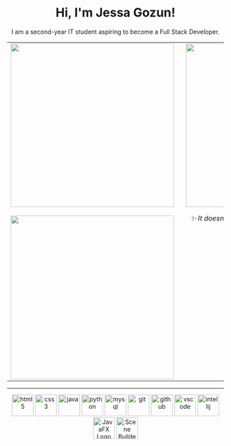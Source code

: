 <h1 align="center">Hi, I'm Jessa Gozun!</h1>
<p align="center">I am a second-year IT student aspiring to become a Full Stack Developer.</p>

<table align="center" border="0" cellspacing="0" cellpadding="0">
  <tr>
    <td align="center" valign="top" style="padding-right: 20px;">
      <img src="https://github-readme-stats.vercel.app/api?username=Solelyy&show_icons=true&theme=tokyonight&hide_border=true&count_private=true" width="380" />
      <br><br>
      <img src="https://github-readme-stats.vercel.app/api/top-langs/?username=Solelyy&layout=compact&theme=tokyonight&hide_border=true" width="380" />
    </td>

   <td align="center" valign="top">
     <img src="https://media4.giphy.com/media/v1.Y2lkPTc5MGI3NjExdHplY2Q1aWo0bXN4MmIzd3JybnY4YXdoYjlpMDhzZng4MWF2a3B5cCZlcD12MV9pbnRlcm5hbF9naWZfYnlfaWQmY3Q9Zw/13HBDT4QSTpveU/giphy.gif" height="380" />
      <p align="center"><em>✨ It doesn't matter how slow you go, as long as you don't stop. ✨</em></p>

  </td>
  </tr>
</table>

---

<div align="center">
  <!-- Languages -->
  <img src="https://cdn.jsdelivr.net/gh/devicons/devicon/icons/html5/html5-original.svg" height="50" alt="html5" />
  <img src="https://cdn.jsdelivr.net/gh/devicons/devicon/icons/css3/css3-original.svg" height="50" alt="css3" />
  <img src="https://cdn.jsdelivr.net/gh/devicons/devicon/icons/java/java-original.svg" height="50" alt="java" />
  <img src="https://cdn.jsdelivr.net/gh/devicons/devicon/icons/python/python-original.svg" height="50" alt="python" />
  
  <!-- Tools / Frameworks -->
  <img src="https://cdn.jsdelivr.net/gh/devicons/devicon/icons/mysql/mysql-original.svg" height="50" alt="mysql" />
  <img src="https://cdn.jsdelivr.net/gh/devicons/devicon/icons/git/git-original.svg" height="50" alt="git" />
  <img src="https://cdn.jsdelivr.net/gh/devicons/devicon/icons/github/github-original.svg" height="50" alt="github" />
  <img src="https://cdn.jsdelivr.net/gh/devicons/devicon/icons/vscode/vscode-original.svg" height="50" alt="vscode" />
  <img src="https://cdn.jsdelivr.net/gh/devicons/devicon/icons/intellij/intellij-original.svg" height="50" alt="intellij" />
  <img src="https://i.imgur.com/Cs442oh.png" alt="JavaFX Logo" height="50" />
  <img src="https://i.imgur.com/OSvPF7q.png" alt="Scene Builder Logo" height="50" />
</div>
